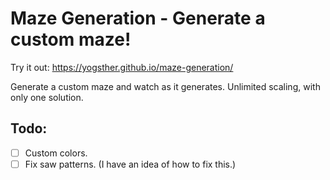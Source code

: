 # Maze Generation - Generate a custom maze!

Try it out: https://yogsther.github.io/maze-generation/

Generate a custom maze and watch as it generates.
Unlimited scaling, with only one solution.

## Todo:
 - [ ] Custom colors.
 - [ ] Fix saw patterns. (I have an idea of how to fix this.)